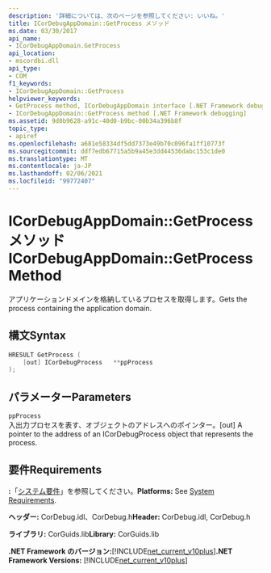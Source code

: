 ```yaml
---
description: '詳細については、次のページを参照してください: いいね。'
title: ICorDebugAppDomain::GetProcess メソッド
ms.date: 03/30/2017
api_name:
- ICorDebugAppDomain.GetProcess
api_location:
- mscordbi.dll
api_type:
- COM
f1_keywords:
- ICorDebugAppDomain::GetProcess
helpviewer_keywords:
- GetProcess method, ICorDebugAppDomain interface [.NET Framework debugging]
- ICorDebugAppDomain::GetProcess method [.NET Framework debugging]
ms.assetid: 9d0b9628-a91c-40d0-b9bc-00b34a396b8f
topic_type:
- apiref
ms.openlocfilehash: a681e58334df5dd7373e49b70c096fa1ff10773f
ms.sourcegitcommit: ddf7edb67715a5b9a45e3dd44536dabc153c1de0
ms.translationtype: MT
ms.contentlocale: ja-JP
ms.lasthandoff: 02/06/2021
ms.locfileid: "99772407"
---
```

# <a name="icordebugappdomaingetprocess-method"></a><span data-ttu-id="82147-103">ICorDebugAppDomain::GetProcess メソッド</span><span class="sxs-lookup"><span data-stu-id="82147-103">ICorDebugAppDomain::GetProcess Method</span></span>

<span data-ttu-id="82147-104">アプリケーションドメインを格納しているプロセスを取得します。</span><span class="sxs-lookup"><span data-stu-id="82147-104">Gets the process containing the application domain.</span></span>  
  
## <a name="syntax"></a><span data-ttu-id="82147-105">構文</span><span class="sxs-lookup"><span data-stu-id="82147-105">Syntax</span></span>  
  
```cpp  
HRESULT GetProcess (  
    [out] ICorDebugProcess   **ppProcess  
);  
```  
  
## <a name="parameters"></a><span data-ttu-id="82147-106">パラメーター</span><span class="sxs-lookup"><span data-stu-id="82147-106">Parameters</span></span>  

 `ppProcess`  
 <span data-ttu-id="82147-107">入出力プロセスを表す、オブジェクトのアドレスへのポインター。</span><span class="sxs-lookup"><span data-stu-id="82147-107">[out] A pointer to the address of an ICorDebugProcess object that represents the process.</span></span>  
  
## <a name="requirements"></a><span data-ttu-id="82147-108">要件</span><span class="sxs-lookup"><span data-stu-id="82147-108">Requirements</span></span>  

 <span data-ttu-id="82147-109">**:**「[システム要件](../../get-started/system-requirements.md)」を参照してください。</span><span class="sxs-lookup"><span data-stu-id="82147-109">**Platforms:** See [System Requirements](../../get-started/system-requirements.md).</span></span>  
  
 <span data-ttu-id="82147-110">**ヘッダー:** CorDebug.idl、CorDebug.h</span><span class="sxs-lookup"><span data-stu-id="82147-110">**Header:** CorDebug.idl, CorDebug.h</span></span>  
  
 <span data-ttu-id="82147-111">**ライブラリ:** CorGuids.lib</span><span class="sxs-lookup"><span data-stu-id="82147-111">**Library:** CorGuids.lib</span></span>  
  
 <span data-ttu-id="82147-112">**.NET Framework のバージョン:**[!INCLUDE[net_current_v10plus](../../../../includes/net-current-v10plus-md.md)]</span><span class="sxs-lookup"><span data-stu-id="82147-112">**.NET Framework Versions:** [!INCLUDE[net_current_v10plus](../../../../includes/net-current-v10plus-md.md)]</span></span>
